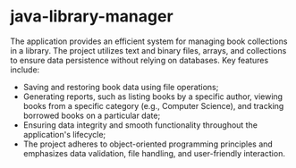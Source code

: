 # java-library-manager
The application provides an efficient system for managing book collections in a library. The project utilizes text and binary files, arrays, and collections to ensure data persistence without relying on databases. Key features include:

- Saving and restoring book data using file operations;
- Generating reports, such as listing books by a specific author, viewing books from a specific category (e.g., Computer Science), and tracking borrowed books on a particular date;
- Ensuring data integrity and smooth functionality throughout the application's lifecycle;
- The project adheres to object-oriented programming principles and emphasizes data validation, file handling, and user-friendly interaction.
